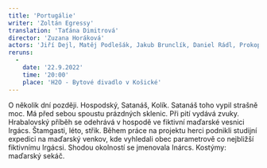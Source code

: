 ```yaml
---
title: 'Portugálie'
writer: 'Zoltán Egressy' 
translation: 'Taťána Dimitrová'
director: 'Zuzana Horáková'
actors: 'Jiří Dejl, Matěj Podlešák, Jakub Brunclík, Daniel Rádl, Prokop Košař, Rozálie Matulová, Rebecca Chudobová, Ema Zelená, Anna Jerhotová'
reruns:
  -  
    date: '22.9.2022'
    time: '20:00'
    place: 'H2O - Bytové divadlo v Košické'
---
```

O několik dní později. Hospodský, Satanáš, Kolík. Satanáš toho vypil strašně moc. Má před sebou spoustu prázdných sklenic. Při pití vydává zvuky. Hrabalovský příběh se odehrává v hospodě ve fiktivní maďarské vesnici Irgács. Štamgasti, léto, střik.
Během práce na projektu herci podnikli studijní expedici na maďarský venkov, kde vyhledali obec parametrově co nejbližší fiktivnímu Irgácsi. Shodou okolností se jmenovala Inárcs. Kostýmy: maďarský sekáč.
